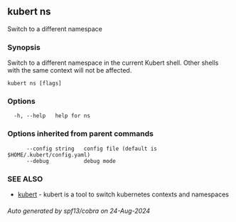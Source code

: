 ## kubert ns

Switch to a different namespace

### Synopsis

Switch to a different namespace in the current Kubert shell. Other shells with the same context will not be affected.

```
kubert ns [flags]
```

### Options

```
  -h, --help   help for ns
```

### Options inherited from parent commands

```
      --config string   config file (default is $HOME/.kubert/config.yaml)
      --debug           debug mode
```

### SEE ALSO

* [kubert](kubert.md)	 - kubert is a tool to switch kubernetes contexts and namespaces

###### Auto generated by spf13/cobra on 24-Aug-2024
